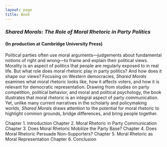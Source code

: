 ```yaml
---
layout: page
title: Book
---
```


### _Shared Morals: The Role of Moral Rhetoric in Party Politics_ 
#### (In production at Cambridge University Press)

Political parties often use moral arguments—judgements about fundamental notions of right and wrong—to frame and explain their political views. Morality is an aspect of politics that people are regularly exposed to in real life. But what role does moral rhetoric play in party politics? And how does it shape our views? Focusing on Western democracies, _Shared Morals_ examines what moral rhetoric looks like, how it affects voters, and how it is relevant for democratic representation. Drawing from studies on party competition, political behavior, and moral and political psychology, the book illustrates that moral rhetoric is an integral aspect of party communication. Yet, unlike many current narratives in the scholarly and policymaking worlds, _Shared Morals_ draws attention to the potential for moral rhetoric to highlight common grounds, bridge differences, and bring people together.

Chapter 1. Introduction
Chapter 2. Moral Rhetoric in Party Communication
Chapter 3. Does Moral Rhetoric Mobilize the Party Base?
Chapter 4. Does Moral Rhetoric Persuade Non-Supporters?
Chapter 5. Moral Rhetoric as Moral Representation
Chapter 6. Conclusion
